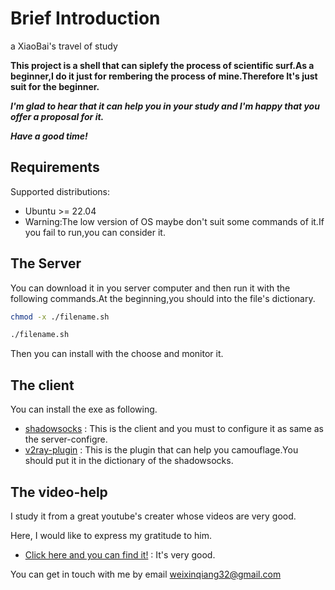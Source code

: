 # Brief Introduction

a XiaoBai's travel of study

**This project is a shell that can siplefy the process of scientific surf.As a beginner,I do it just for rembering the process of mine.Therefore It's just suit for the beginner.**

***I'm glad to hear that it can help you in your study and I'm happy that you offer a proposal for it.***

***Have a good time!***

## Requirements

Supported distributions:

- Ubuntu >= 22.04
- Warning:The low version of OS maybe don't suit some commands of it.If you fail to run,you can consider it.

## The Server

You can download it in you server computer and then run it with the following commands.At the beginning,you should into the file's dictionary.

```bash
chmod -x ./filename.sh

./filename.sh
```

Then you can install with the choose and monitor it.

## The client
You can install the exe as following.

- [shadowsocks](https://github.com/shadowsocks/shadowsocks-windows) : This is the client and you must to configure it as same as the server-configre.
- [v2ray-plugin](https://github.com/shadowsocks/v2ray-plugin) : This is the plugin that can help you camouflage.You should put it in the dictionary of the shadowsocks.

## The video-help
I study it from a great youtube's creater whose videos are very good.

Here, I would like to express my gratitude to him.

- [Click here and you can find it!](https://www.youtube.com/watch?v=3ivwonJuqyI&t=1651s) : It's very good.

You can get in touch with me by email weixinqiang32@gmail.com

